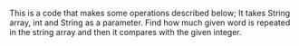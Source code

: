 This is a code that makes some operations described below;
It takes String array, int and String as a parameter.
Find how much given word is repeated in the string array and then it compares with the given integer.
